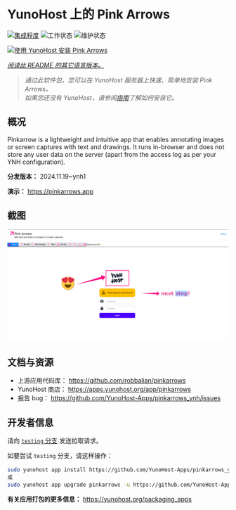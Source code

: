 <!--
注意：此 README 由 <https://github.com/YunoHost/apps/tree/master/tools/readme_generator> 自动生成
请勿手动编辑。
-->

# YunoHost 上的 Pink Arrows

[![集成程度](https://apps.yunohost.org/badge/integration/pinkarrows)](https://ci-apps.yunohost.org/ci/apps/pinkarrows/)
![工作状态](https://apps.yunohost.org/badge/state/pinkarrows)
![维护状态](https://apps.yunohost.org/badge/maintained/pinkarrows)

[![使用 YunoHost 安装 Pink Arrows](https://install-app.yunohost.org/install-with-yunohost.svg)](https://install-app.yunohost.org/?app=pinkarrows)

*[阅读此 README 的其它语言版本。](./ALL_README.md)*

> *通过此软件包，您可以在 YunoHost 服务器上快速、简单地安装 Pink Arrows。*  
> *如果您还没有 YunoHost，请参阅[指南](https://yunohost.org/install)了解如何安装它。*

## 概况

Pinkarrow is a lightweight and intuitive app that enables annotating images or screen captures with text and drawings. It runs in-browser and does not store any user data on the server (apart from the access log as per your YNH configuration).


**分发版本：** 2024.11.19~ynh1

**演示：** <https://pinkarrows.app>

## 截图

![Pink Arrows 的截图](./doc/screenshots/pinkarrows_ynh.png)

## 文档与资源

- 上游应用代码库： <https://github.com/robbalian/pinkarrows>
- YunoHost 商店： <https://apps.yunohost.org/app/pinkarrows>
- 报告 bug： <https://github.com/YunoHost-Apps/pinkarrows_ynh/issues>

## 开发者信息

请向 [`testing` 分支](https://github.com/YunoHost-Apps/pinkarrows_ynh/tree/testing) 发送拉取请求。

如要尝试 `testing` 分支，请这样操作：

```bash
sudo yunohost app install https://github.com/YunoHost-Apps/pinkarrows_ynh/tree/testing --debug
或
sudo yunohost app upgrade pinkarrows -u https://github.com/YunoHost-Apps/pinkarrows_ynh/tree/testing --debug
```

**有关应用打包的更多信息：** <https://yunohost.org/packaging_apps>
